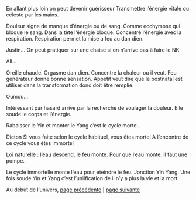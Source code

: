 En allant plus loin on peut devenir guérisseur Transmettre l’énergie vitale ou céleste par les mains.

Douleur signe de manque d’énergie ou de sang.  Comme ecchymose qui bloque le sang. Dans la tête l’énergie bloque. Concentré l’énergie avec la respiration. Respiration permet la mise a feu au dan dien.

Justin…
On peut pratiquer sur une chaise si on n’arrive pas à faire le NK

Ali…

Oreille chaude. Orgasme dan dien. Concentre la chaleur ou il veut. 
Feu générateur donne bonne sensation. Appétit veut dire que le postnatal est utiliser dans la transformation donc doit être remplie. 

Oumou…

Intéressant par hasard arrive par la recherche de soulager la douleur. Elle soude le corps et l’énergie. 

Rabaisser le Yin et monter le Yang c’est le cycle mortel. 

Dicton Si vous faite selon le cycle habituel, vous êtes mortel 
A l’encontre de ce cycle vous êtes immortel

Loi naturelle : l’eau descend, le feu monte. 
Pour que l’eau monte, il faut une pompe. 

Le cycle immortelle  monte l’eau pour éteindre le feu. Jonction Yin Yang. Une fois soude Yin et Yang c’est l’uniification de il n’y a plus la vie et la mort. 

Au début de l’univers,
[page précédente](2024-03-03-08.md) | [page suivante](2024-03-03-10.md)
